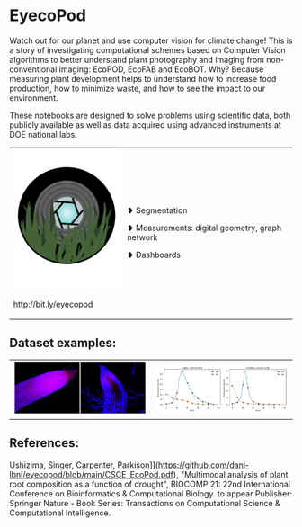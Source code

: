 EyecoPod
========
Watch out for our planet and use computer vision for climate change!
This is a story of investigating computational schemes based on Computer Vision algorithms to better understand plant photography and imaging from non-conventional imaging: EcoPOD, EcoFAB and EcoBOT. Why? Because measuring plant development helps to understand how to increase food production, how to minimize waste, and how to see the impact to our environment. 

These notebooks are designed to solve problems using scientific data, both publicly available as well as data acquired using advanced instruments at DOE national labs.  

<table border="0">
 <tr>
    <td>
     <img src="https://github.com/dani-lbnl/eyecopod/blob/main/data/images/Eyecopod.png" width="200">
     <p> http://bit.ly/eyecopod
    </td>
    <td>
     <p> <span>&#10085;</span> Segmentation
     <p> <span>&#10085;</span> Measurements: digital geometry, graph network
     <p> <span>&#10085;</span> Dashboards
    </td>
  </tr>
</table>

Dataset examples:
-----------------

<table border="0">
 <tr>
    <td>
     <img src="https://github.com/dani-lbnl/eyecopod/blob/main/data/images/fig1.png" width="500">
    </td>
    <td>
     <img src="https://github.com/dani-lbnl/eyecopod/blob/main/data/images/fig2.png" width="500">
    </td>

</tr>
</table>

References:
-----------------

Ushizima, Singer, Carpenter, Parkison]](https://github.com/dani-lbnl/eyecopod/blob/main/CSCE_EcoPod.pdf), "Multimodal analysis of plant root composition as a function of drought", BIOCOMP'21: 22nd International Conference on Bioinformatics & Computational Biology. to appear Publisher:  Springer Nature - Book Series:
               Transactions on Computational Science & Computational Intelligence.
